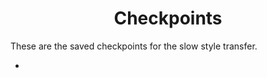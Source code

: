 **<h1><center>Checkpoints</center></h1>**
These are the saved checkpoints for the slow style transfer.

- 
